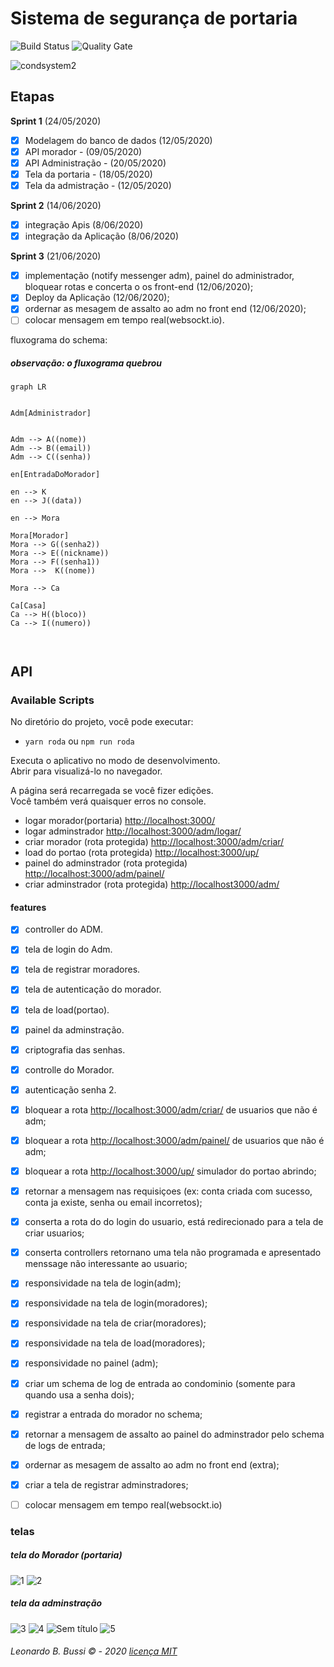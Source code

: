 # Sistema de segurança de portaria 

![Build Status](https://travis-ci.org/condessalovelace/mavenquickstart.svg?branch=master) ![Quality Gate](https://sonarcloud.io/api/project_badges/measure?project=br.com%3Amavenquickstart&metric=alert_status)


![condsystem2](https://user-images.githubusercontent.com/54999837/89250341-ef2d2c00-d5ea-11ea-9ed0-72ca63342bb3.png)


## **Etapas**

**Sprint 1** (24/05/2020)
* [x] Modelagem do banco de dados (12/05/2020)
* [x] API morador - (09/05/2020)
* [x] API Administração - (20/05/2020)
* [x] Tela da portaria - (18/05/2020)
* [x] Tela da admistração - (12/05/2020)

**Sprint 2** (14/06/2020)
* [x] integração Apis (8/06/2020)
* [x] integração da Aplicação (8/06/2020)

**Sprint 3** (21/06/2020)
* [x] implementação (notify messenger adm), painel do administrador, bloquear rotas e concerta o os front-end (12/06/2020);
* [x] Deploy da Aplicação (12/06/2020);
* [x] ordernar as mesagem de assalto ao adm no front end (12/06/2020);
* [ ] colocar mensagem em tempo real(websockt.io).

fluxograma do schema:
##### observação: o fluxograma quebrou
```mermaid
graph LR


Adm[Administrador]


Adm --> A((nome))
Adm --> B((email))
Adm --> C((senha))

en[EntradaDoMorador]

en --> K
en --> J((data))

en --> Mora

Mora[Morador]
Mora --> G((senha2))
Mora --> E((nickname))
Mora --> F((senha1))
Mora -->  K((nome))

Mora --> Ca

Ca[Casa]
Ca --> H((bloco))
Ca --> I((numero))



```

## **API**

### Available Scripts

No diretório do projeto, você pode executar:

* `yarn roda` ou `npm run roda`

Executa o aplicativo no modo de desenvolvimento.<br />
Abrir para visualizá-lo no navegador.

A página será recarregada se você fizer edições. <br />
Você também verá quaisquer erros no console.

* logar morador(portaria) [http://localhost:3000/](http://localhost:3000/)
* logar adminstrador [http://localhost:3000/adm/logar/](http://localhost:3000/funcionario/logar)
* criar morador (rota protegida) [http://localhost:3000/adm/criar/](http://localhost:3000/funcionario/criar)
* load do portao (rota protegida) [http://localhost:3000/up/](http://localhost:3000/up/)
* painel do adminstrador (rota protegida) [http://localhost:3000/adm/painel/](http://localhost:3000/adm/panel/)
* criar adminstrador (rota protegida) [http://localhost3000/adm/](http://localhost:3000/adm/)


#### features

- [x] controller do ADM.
- [x] tela de login do Adm.
- [x] tela de registrar moradores.
- [x] tela de autenticação do morador.
- [x] tela de load(portao).
- [x] painel da adminstração.
- [x] criptografia das senhas.
- [x] controlle do Morador.
- [x] autenticação senha 2.
- [x] bloquear a rota [http://localhost:3000/adm/criar/](http://localhost:3000//adm/criar/) de usuarios que não é adm;
- [x] bloquear a rota [http://localhost:3000/adm/painel/](http://localhost:3000/adm/painel/) de usuarios que não é adm;
- [x] bloquear a rota [http://localhost:3000/up/](http://localhost:3000/up/) simulador do portao abrindo;
- [x] retornar a mensagem nas requisiçoes (ex: conta criada com sucesso, conta ja existe, senha ou email incorretos);
- [x] conserta a rota do do login do usuario, está redirecionado para a tela de criar usuarios;
- [x] conserta controllers retornano uma tela não programada e apresentado menssage não interessante ao usuario;
- [x] responsividade na tela de login(adm);
- [x] responsividade na tela de login(moradores);
- [x] responsividade na tela de criar(moradores);
- [x] responsividade na tela de load(moradores);
- [x] responsividade no painel (adm);
- [x] criar um schema de log de entrada ao condominio (somente para quando usa a senha dois);
- [x] registrar a entrada do morador no schema;
- [x] retornar a mensagem de assalto ao painel do adminstrador pelo schema de logs de entrada;
- [x] ordernar as mesagem de assalto ao adm no front end (extra);
- [x] criar a tela de registrar adminstradores;
- [ ] colocar mensagem em tempo real(websockt.io)


### telas

##### tela do Morador (portaria)
![1](https://user-images.githubusercontent.com/54999837/84574946-4e578880-ad80-11ea-88e1-ea6994dacf90.png)
![2](https://user-images.githubusercontent.com/54999837/84574949-53b4d300-ad80-11ea-9dfb-f4eeeae2a82c.png)
##### tela da adminstração
![3](https://user-images.githubusercontent.com/54999837/84574954-58798700-ad80-11ea-86a8-35f2ff8ef74f.png)
![4](https://user-images.githubusercontent.com/54999837/84574965-5d3e3b00-ad80-11ea-9ceb-1bd06d1cdb11.png)
![Sem título](https://user-images.githubusercontent.com/54999837/85632314-7af78400-b64d-11ea-800c-c1199003ac0d.png)
![5](https://user-images.githubusercontent.com/54999837/84574968-63341c00-ad80-11ea-9b34-0339adbbe423.png)


###### Leonardo B. Bussi © - 2020 [licença MIT](https://raw.githubusercontent.com/leonardobussi/condsystem/master/LICENSE)
